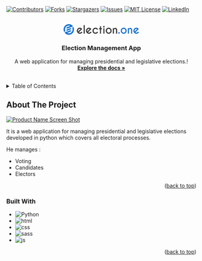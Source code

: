 <div id="top"></div>

[![Contributors][contributors-shield]][contributors-url]
[![Forks][forks-shield]][forks-url]
[![Stargazers][stars-shield]][stars-url]
[![Issues][issues-shield]][issues-url]
[![MIT License][license-shield]][license-url]
[![LinkedIn][linkedin-shield]][linkedin-url]



<!-- PROJECT LOGO -->
<br />
<div align="center">
  <a href="#">
    <img src="static/images/dev_img/election_logo.svg" alt="Logo" width="200">
  </a>

  <h3 align="center">Election Management App</h3>

  <p align="center">
    A web application for managing presidential and legislative elections.!
    <br />
    <a href="#"><strong>Explore the docs »</strong></a>
    <br />
    <br />
  </p>
</div>



<!-- TABLE OF CONTENTS -->
<details>
  <summary>Table of Contents</summary>
  <ol>
    <li>
      <a href="#about-the-project">About The Project</a>
      <ul>
        <li><a href="#built-with">Built With</a></li>
      </ul>
    </li>
  </ol>
</details>



<!-- ABOUT THE PROJECT -->
## About The Project

[![Product Name Screen Shot][product-screenshot]](https://example.com)

It is a web application for managing presidential and legislative elections developed in python which covers all electoral processes.

He manages :
* Voting
* Candidates
* Electors


<p align="right">(<a href="#top">back to top</a>)</p>



### Built With

* ![Python]
* ![html]
* ![css]
* ![sass]
* ![js]

<p align="right">(<a href="#top">back to top</a>)</p>

<!-- MARKDOWN LINKS & IMAGES -->
<!-- https://www.markdownguide.org/basic-syntax/#reference-style-links -->
[contributors-shield]: https://img.shields.io/github/contributors/ananikomlanMH/Election-Management-App
[contributors-url]: https://github.com/ananikomlanMH/Best-README-Template/graphs/contributors
[forks-shield]: https://img.shields.io/github/forks/ananikomlanMH/Election-Management-App
[forks-url]: https://github.com/ananikomlanMH/Best-README-Template/network/members
[stars-shield]: https://img.shields.io/github/stars/ananikomlanMH/Election-Management-App
[stars-url]: https://github.com/ananikomlanMH/Best-README-Template/stargazers
[issues-shield]: https://img.shields.io/github/issues/ananikomlanMH/Election-Management-App
[issues-url]: https://github.com/ananikomlanMH/Best-README-Template/issues
[license-shield]: https://img.shields.io/github/license/ananikomlanMH/Election-Management-App
[license-url]: https://github.com/ananikomlanMH/Best-README-Template/blob/master/LICENSE.txt
[linkedin-shield]: https://img.shields.io/badge/-LinkedIn-black.svg?style=for-the-badge&logo=linkedin&colorB=555
[linkedin-url]: https://linkedin.com/in/komlan-mawulom-h-anani-b86a30219
[product-screenshot]: static/images/dev_img/screenshot.png
[Python]: https://img.shields.io/badge/Python-000000?style=for-the-badge&logo=python&logoColor=white
[html]: https://img.shields.io/badge/HTML-dd4b25?style=for-the-badge&logo=html5&logoColor=white
[css]: https://img.shields.io/badge/CSS3-1181d9?style=for-the-badge&logo=css3&logoColor=white
[sass]: https://img.shields.io/badge/SASS-c76395?style=for-the-badge&logo=sass&logoColor=white
[js]: https://img.shields.io/badge/JavaScript-efd81d?style=for-the-badge&logo=javascript&logoColor=white
